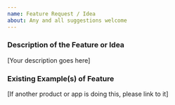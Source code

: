 ```yaml
---
name: Feature Request / Idea
about: Any and all suggestions welcome
---
```


<!--
BEFORE SUBMITTING: Please search to make sure this hasn't already been suggested
-->

### Description of the Feature or Idea

[Your description goes here]

### Existing Example(s) of Feature

[If another product or app is doing this, please link to it]
